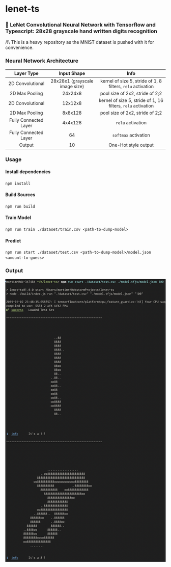 # lenet-ts
### 🧠 LeNet Convolutional Neural Network with Tensorflow and Typescript: 28x28 grayscale hand written digits recognition

/!\ This is a heavy repository as the MNIST dataset is pushed with it for convenience.

### Neural Network Architecture

| Layer Type | Input Shape | Info |
| :--:       | :--:        | :--: |
| 2D Convolutional | 28x28x1 (grayscale image size) | kernel of size 5, stride of 1, 8 filters, `relu` activation |
| 2D Max Pooling | 24x24x8 | pool size of 2x2, stride of 2;2 |
| 2D Convolutional | 12x12x8 | kernel of size 5, stride of 1, 16 filters, `relu` activation |
| 2D Max Pooling | 8x8x128 | pool size of 2x2, stride of 2;2 |
| Fully Connected Layer | 4x4x128 | `relu` activation |
| Fully Connected Layer | 64 | `softmax` activation |
| Output | 10 | One-Hot style output|

### Usage

#### Install dependencies

`npm install`

#### Build Sources

`npm run build`

#### Train Model

`npm run train ./dataset/train.csv <path-to-dump-model>`

#### Predict

`npm run start ./dataset/test.csv <path-to-dump-model>/model.json <amount-to-guess>`

### Output

![alt text](.output.png)

